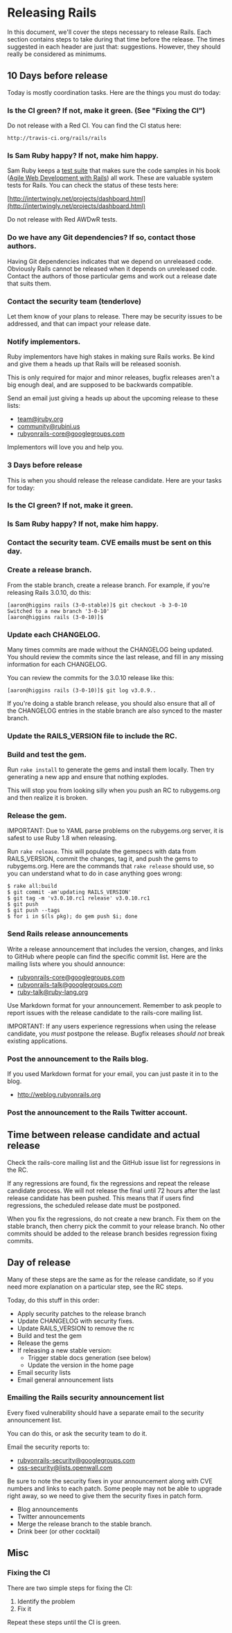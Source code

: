 # Releasing Rails

In this document, we'll cover the steps necessary to release Rails.  Each
section contains steps to take during that time before the release.  The times
suggested in each header are just that: suggestions.  However, they should
really be considered as minimums.

## 10 Days before release

Today is mostly coordination tasks.  Here are the things you must do today:

### Is the CI green?  If not, make it green. (See "Fixing the CI")

Do not release with a Red CI.  You can find the CI status here:

```
http://travis-ci.org/rails/rails
```

### Is Sam Ruby happy?  If not, make him happy.

Sam Ruby keeps a [test suite](https://github.com/rubys/awdwr) that makes
sure the code samples in his book 
([Agile Web Development with Rails](https://pragprog.com/titles/rails4/agile-web-development-with-rails-4th-edition))
all work.  These are valuable system tests
for Rails.  You can check the status of these tests here:

[http://intertwingly.net/projects/dashboard.html](http://intertwingly.net/projects/dashboard.html)

Do not release with Red AWDwR tests.

### Do we have any Git dependencies?  If so, contact those authors.

Having Git dependencies indicates that we depend on unreleased code.
Obviously Rails cannot be released when it depends on unreleased code.
Contact the authors of those particular gems and work out a release date that
suits them.

### Contact the security team (tenderlove)

Let them know of your plans to release.  There may be security issues to be
addressed, and that can impact your release date.

### Notify implementors.

Ruby implementors have high stakes in making sure Rails works.  Be kind and
give them a heads up that Rails will be released soonish.

This is only required for major and minor releases, bugfix releases aren't a
big enough deal, and are supposed to be backwards compatible.

Send an email just giving a heads up about the upcoming release to these
lists:

* team@jruby.org
* community@rubini.us
* rubyonrails-core@googlegroups.com

Implementors will love you and help you.

### 3 Days before release

This is when you should release the release candidate.  Here are your tasks
for today:

### Is the CI green?  If not, make it green.

### Is Sam Ruby happy?  If not, make him happy.

### Contact the security team.  CVE emails must be sent on this day.

### Create a release branch.

From the stable branch, create a release branch.  For example, if you're
releasing Rails 3.0.10, do this:

```
[aaron@higgins rails (3-0-stable)]$ git checkout -b 3-0-10
Switched to a new branch '3-0-10'
[aaron@higgins rails (3-0-10)]$
```

### Update each CHANGELOG.

Many times commits are made without the CHANGELOG being updated.  You should
review the commits since the last release, and fill in any missing information
for each CHANGELOG.

You can review the commits for the 3.0.10 release like this:

```
[aaron@higgins rails (3-0-10)]$ git log v3.0.9..
```

If you're doing a stable branch release, you should also ensure that all of
the CHANGELOG entries in the stable branch are also synced to the master
branch.

### Update the RAILS_VERSION file to include the RC.

### Build and test the gem.

Run `rake install` to generate the gems and install them locally. Then try
generating a new app and ensure that nothing explodes.

This will stop you from looking silly when you push an RC to rubygems.org and
then realize it is broken.

### Release the gem.

IMPORTANT: Due to YAML parse problems on the rubygems.org server, it is safest
to use Ruby 1.8 when releasing.

Run `rake release`.  This will populate the gemspecs with data from
RAILS_VERSION, commit the changes, tag it, and push the gems to rubygems.org.
Here are the commands that `rake release` should use, so you can understand
what to do in case anything goes wrong:

```
$ rake all:build
$ git commit -am'updating RAILS_VERSION'
$ git tag -m 'v3.0.10.rc1 release' v3.0.10.rc1
$ git push
$ git push --tags
$ for i in $(ls pkg); do gem push $i; done
```

### Send Rails release announcements

Write a release announcement that includes the version, changes, and links to
GitHub where people can find the specific commit list.  Here are the mailing
lists where you should announce:

* rubyonrails-core@googlegroups.com
* rubyonrails-talk@googlegroups.com
* ruby-talk@ruby-lang.org

Use Markdown format for your announcement.  Remember to ask people to report
issues with the release candidate to the rails-core mailing list.

IMPORTANT: If any users experience regressions when using the release
candidate, you *must* postpone the release.  Bugfix releases *should not*
break existing applications.

### Post the announcement to the Rails blog.

If you used Markdown format for your email, you can just paste it in to the
blog.

* http://weblog.rubyonrails.org

### Post the announcement to the Rails Twitter account.

## Time between release candidate and actual release

Check the rails-core mailing list and the GitHub issue list for regressions in
the RC.

If any regressions are found, fix the regressions and repeat the release
candidate process.  We will not release the final until 72 hours after the
last release candidate has been pushed.  This means that if users find
regressions, the scheduled release date must be postponed.

When you fix the regressions, do not create a new branch.  Fix them on the
stable branch, then cherry pick the commit to your release branch.  No other
commits should be added to the release branch besides regression fixing commits.

## Day of release

Many of these steps are the same as for the release candidate, so if you need
more explanation on a particular step, see the RC steps.

Today, do this stuff in this order:

* Apply security patches to the release branch
* Update CHANGELOG with security fixes.
* Update RAILS_VERSION to remove the rc
* Build and test the gem
* Release the gems
* If releasing a new stable version:
  - Trigger stable docs generation (see below)
  - Update the version in the home page
* Email security lists
* Email general announcement lists

### Emailing the Rails security announcement list

Every fixed vulnerability should have a separate email to the security announcement list.

You can do this, or ask the security team to do it.

Email the security reports to:

* rubyonrails-security@googlegroups.com
* oss-security@lists.openwall.com

Be sure to note the security fixes in your announcement along with CVE numbers
and links to each patch.  Some people may not be able to upgrade right away,
so we need to give them the security fixes in patch form.

* Blog announcements
* Twitter announcements
* Merge the release branch to the stable branch.
* Drink beer (or other cocktail)

## Misc

### Fixing the CI

There are two simple steps for fixing the CI:

1. Identify the problem
2. Fix it

Repeat these steps until the CI is green.
